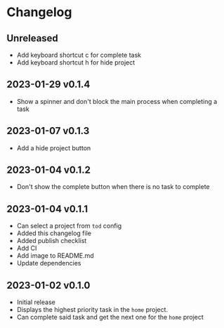 # Changelog

## Unreleased

- Add keyboard shortcut c for complete task
- Add keyboard shortcut h for hide project

## 2023-01-29 v0.1.4

- Show a spinner and don't block the main process when completing a task

## 2023-01-07 v0.1.3

- Add a hide project button

## 2023-01-04 v0.1.2

- Don't show the complete button when there is no task to complete

## 2023-01-04 v0.1.1

- Can select a project from `tod` config
- Added this changelog file
- Added publish checklist
- Add CI
- Add image to README.md
- Update dependencies

## 2023-01-02 v0.1.0

- Initial release
- Displays the highest priority task in the `home` project.
- Can complete said task and get the next one for the `home` project
